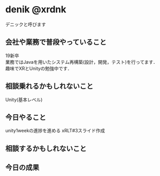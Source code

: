 # denik @xrdnk
デニックと呼びます

## 会社や業務で普段やっていること
19新卒</br>
業務ではJavaを用いたシステム再構築(設計，開発，テスト)を行ってます．</br>
趣味でXRとUnityの勉強中です．</br>

## 相談乗れるかもしれないこと
Unity(基本レベル)

## 今日やること
unity1weekの進捗を進める
xRLT#3スライド作成

## 相談するかもしれないこと

## 今日の成果
